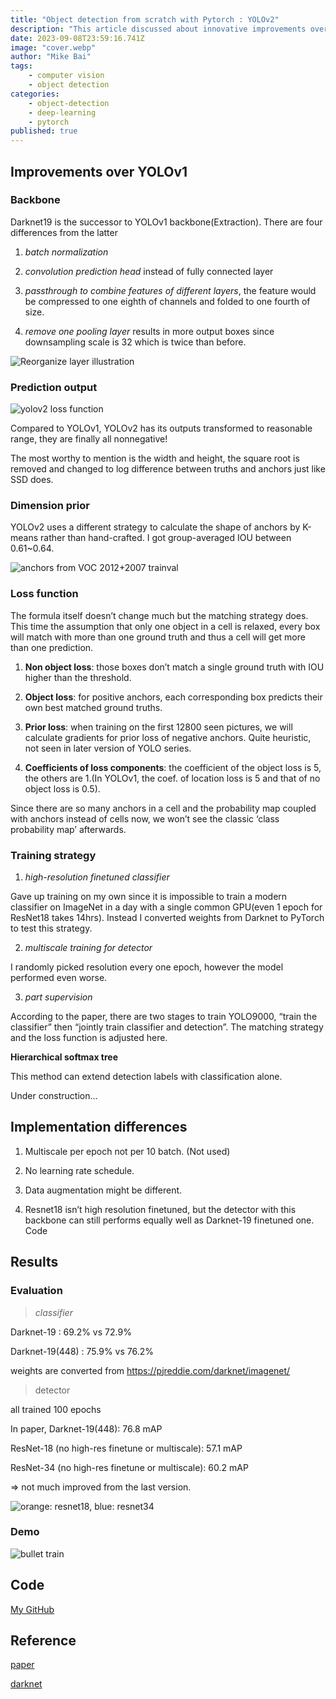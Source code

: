 ```yaml
---
title: "Object detection from scratch with Pytorch : YOLOv2"
description: "This article discussed about innovative improvements over YOLOv1 and introduced YOLOv2 & YOLO9000(on schedule)."
date: 2023-09-08T23:59:16.741Z
image: "cover.webp"
author: "Mike Bai"
tags:
    - computer vision
    - object detection
categories:
    - object-detection
    - deep-learning
    - pytorch
published: true
---
```


## Improvements over YOLOv1

### Backbone

Darknet19 is the successor to YOLOv1 backbone(Extraction). There are four differences from the latter

1. *batch normalization*

2. *convolution prediction head* instead of fully connected layer

3. *passthrough to combine features of different layers*, the feature would be compressed to one eighth of channels and folded to one fourth of size.

4. *remove one pooling layer* results in more output boxes since downsampling scale is 32 which is twice than before.

![Reorganize layer illustration](reorg.webp)

### Prediction output

![yolov2 loss function](loss.webp)

Compared to YOLOv1, YOLOv2 has its outputs transformed to reasonable range, they are finally all nonnegative!

The most worthy to mention is the width and height, the square root is removed and changed to log difference between truths and anchors just like SSD does.

### Dimension prior

YOLOv2 uses a different strategy to calculate the shape of anchors by K-means rather than hand-crafted. I got group-averaged IOU between 0.61~0.64.

![anchors from VOC 2012+2007 trainval](anchors.webp)

### Loss function

The formula itself doesn’t change much but the matching strategy does. This time the assumption that only one object in a cell is relaxed, every box will match with more than one ground truth and thus a cell will get more than one prediction.

1. **Non object loss**: those boxes don’t match a single ground truth with IOU higher than the threshold.

2. **Object loss**: for positive anchors, each corresponding box predicts their own best matched ground truths.

3. **Prior loss**: when training on the first 12800 seen pictures, we will calculate gradients for prior loss of negative anchors. Quite heuristic, not seen in later version of YOLO series.

4. **Coefficients of loss components**: the coefficient of the object loss is 5, the others are 1.(In YOLOv1, the coef. of location loss is 5 and that of no object loss is 0.5).

Since there are so many anchors in a cell and the probability map coupled with anchors instead of cells now, we won’t see the classic ‘class probability map’ afterwards.

### Training strategy

1. *high-resolution finetuned classifier*

Gave up training on my own since it is impossible to train a modern classifier on ImageNet in a day with a single common GPU(even 1 epoch for ResNet18 takes 14hrs). Instead I converted weights from Darknet to PyTorch to test this strategy.

2. *multiscale training for detector*

I randomly picked resolution every one epoch, however the model performed even worse.

3. *part supervision*

According to the paper, there are two stages to train YOLO9000, “train the classifier” then “jointly train classifier and detection”. The matching strategy and the loss function is adjusted here.

**Hierarchical softmax tree**

This method can extend detection labels with classification alone.

Under construction…


## Implementation differences

1. Multiscale per epoch not per 10 batch. (Not used)

2. No learning rate schedule.

3. Data augmentation might be different.

4. Resnet18 isn’t high resolution finetuned, but the detector with this backbone can still performs equally well as Darknet-19 finetuned one.
Code

## Results

### Evaluation

> *classifier*

Darknet-19 : 69.2% vs 72.9%

Darknet-19(448) : 75.9% vs 76.2%

weights are converted from https://pjreddie.com/darknet/imagenet/

> detector

all trained 100 epochs

In paper, Darknet-19(448): 76.8 mAP

ResNet-18 (no high-res finetune or multiscale): 57.1 mAP

ResNet-34 (no high-res finetune or multiscale): 60.2 mAP

=> not much improved from the last version.

![orange: resnet18, blue: resnet34](backbone-compare.webp)

### Demo

![bullet train](demo.gif)


## Code

[My GitHub](https://github.com/gitE0Z9/pytorch-implemenations/tree/main/object/detection/library)

## Reference

[paper](https://arxiv.org/abs/1612.08242)

[darknet](https://github.com/AlexeyAB/darknet)
